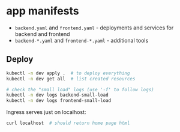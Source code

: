 # app manifests

- `backend.yaml` and `frontend.yaml` - deployments and services for backend and frontend
- `backend-*.yaml` and `frontend-*.yaml` - additional tools

## Deploy

```bash
kubectl -n dev apply .  # to deploy everything
kubectl -n dev get all  # list created resources

# check the "small load" logs (use '-f' to follow logs)
kubectl -n dev logs backend-small-load
kubectl -n dev logs frontend-small-load
```

Ingress serves just on localhost:

```bash
curl localhost  # should return home page html
```
